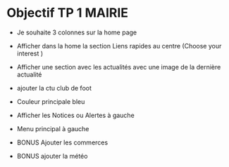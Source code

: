 # Objectif TP 1 MAIRIE

- Je souhaite 3 colonnes sur la home page
	
- Afficher dans la home la section Liens rapides au centre (Choose your interest )
	
- Afficher une section avec les actualités avec une image de la dernière actualité
- ajouter la ctu club de foot

- Couleur principale bleu
	
- Afficher les Notices ou Alertes à gauche
	
- Menu principal à gauche
	
- BONUS Ajouter les commerces  
- BONUS ajouter la météo  